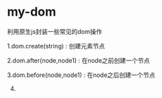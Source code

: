 # my-dom
利用原生js封装一些常见的dom操作

1.dom.create(string)  : 创建元素节点

2.dom.after(node,node1) : 在node之前创建一个节点

3.dom.before(node,node1) : 在node之后创建一个节点

4.
